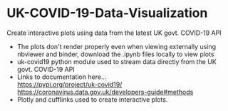 # UK-COVID-19-Data-Visualization
Create interactive plots using data from the latest UK govt. COVID-19 API

- The plots don't render properly even when viewing externally using nbviewer and binder, download the .ipynb files locally to view plots
- uk-covid19 python module used to stream data directly from the UK govt. COVID-19 API
- Links to documentation here...
<br> https://pypi.org/project/uk-covid19/
<br> https://coronavirus.data.gov.uk/developers-guide#methods
- Plotly and cufflinks used to create interactive plots.

